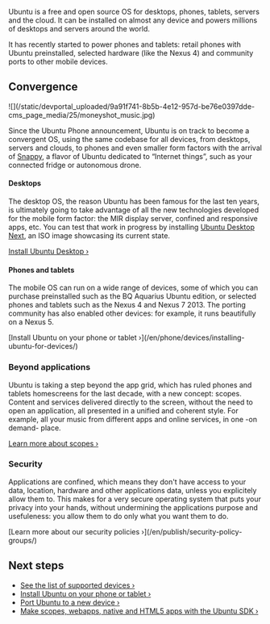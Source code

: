 





Ubuntu is a free and open source OS for desktops, phones, tablets, servers and
the cloud. It can be installed on almost any device and powers millions of
desktops and servers around the world.

It has recently started to power phones and tablets: retail phones with Ubuntu
preinstalled, selected hardware (like the Nexus 4) and community ports to
other mobile devices.

## Convergence

![](/static/devportal_uploaded/9a91f741-8b5b-4e12-957d-be76e0397dde-
cms_page_media/25/moneyshot_music.jpg)

Since the Ubuntu Phone announcement, Ubuntu is on track to become a convergent
OS, using the same codebase for all devices, from desktops, servers and
clouds, to phones and even smaller form factors with the arrival of
[Snappy](), a flavor of Ubuntu dedicated to “Internet things”, such as your
connected fridge or autonomous drone.

#### Desktops

The desktop OS, the reason Ubuntu has been famous for the last ten years, is
ultimately going to take advantage of all the new technologies developed for
the mobile form factor: the MIR display server, confined and responsive apps,
etc. You can test that work in progress by installing [Ubuntu Desktop
Next](http://cdimage.ubuntu.com/ubuntu-desktop-next/daily-live/current/), an
ISO image showcasing its current state.

[Install Ubuntu Desktop ›](http://www.ubuntu.com/download/)

#### Phones and tablets

The mobile OS can run on a wide range of devices, some of which you can
purchase preinstalled such as the BQ Aquarius Ubuntu edition, or selected
phones and tablets such as the Nexus 4 and Nexus 7 2013. The porting community
has also enabled other devices: for example, it runs beautifully on a Nexus 5.

[Install Ubuntu on your phone or tablet ›](/en/phone/devices/installing-
ubuntu-for-devices/)

### Beyond applications

Ubuntu is taking a step beyond the app grid, which has ruled phones and
tablets homescreens for the last decade, with a new concept: scopes. Content
and services delivered directly to the screen, without the need to open an
application, all presented in a unified and coherent style. For example, all
your music from different apps and online services, in one -on demand- place.

[Learn more about scopes ›](/en/phone/scopes/)

### Security

Applications are confined, which means they don't have access to your data,
location, hardware and other applications data, unless you explicitely allow
them to. This makes for a very secure operating system that puts your privacy
into your hands, without undermining the applications purpose and usefuleness:
you allow them to do only what you want them to do.

[Learn more about our security policies ›](/en/publish/security-policy-
groups/)

## Next steps

  * [See the list of supported devices ›](/en/phone/devices/devices/)
  * [Install Ubuntu on your phone or tablet ›](/en/phone/devices/installing-ubuntu-for-devices/)
  * [Port Ubuntu to a new device ›](/en/phone/devices/porting-new-device/)
  * [Make scopes, webapps, native and HTML5 apps with the Ubuntu SDK ›](/en/phone/apps/sdk/)





